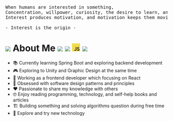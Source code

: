 <pre>
When humans are interested in something,
Concentration, willpower, curiosity, the desire to learn, and exploring make everything become possible.
Interest produces motivation, and motivation keeps them moving.

- Interest is the origin -
</pre>

# <img src="https://raw.githubusercontent.com/MartinHeinz/MartinHeinz/master/wave.gif" width="30px"> About Me <code><img width="25" src="https://img.icons8.com/color/2x/c-sharp-logo.png" /></code>&nbsp;<code><img width="25" src="https://img.icons8.com/color/2x/java-coffee-cup-logo.png" /></code>&nbsp;<code><img width="25" src="https://raw.githubusercontent.com/github/explore/80688e429a7d4ef2fca1e82350fe8e3517d3494d/topics/javascript/javascript.png" /></code>&nbsp;<code><img width="25" src="https://img.icons8.com/color/2x/golang.png" /></code>

<ul>
 <li> 📚 Currently learning Spring Boot and exploring backend development</li>
 <li> 🎮 Exploring to Unity and Graphic Design at the same time</li>
 <li> 💼 Working as a frontend developer which focusing on React</li>
 <li> 🤪 Obsessed with software design patterns and principles</li>
 <li> ❤️ Passionate to share my knowledge with others</li>
 <li> 🤓 Enjoy reading programming, technology, and self-help books and articles</li>
 <li> 🏗️ Building something and solving algorithms question during free time</li>
 <li> 🔎 Explore and try new technology</li>
</ul>
  
<!--
**WeeHong/WeeHong** is a ✨ _special_ ✨ repository because its `README.md` (this file) appears on your GitHub profile.


- 📚 Currently learning Spring Boot and exploring backend development
- 🎮 Exploring to Unity and Graphic Design at the same time
- 💼 Working as a frontend developer which focusing on React
- 🤪 Obsessed with software design patterns and principles
- ❤️ Passionate to share my knowledge with others
- 🤓 Enjoy reading programming, technology, and self-help books and articles
- 🏗️ Building something and solving algorithms question during free time
- 🔎 Explore and try new technology

<br/>

<img align="center" src="https://github-readme-stats.vercel.app/api?username=weehong&show_icons=true&title_color=fff&icon_color=79ff97&text_color=9f9f9f&bg_color=151515" />


Here are some ideas to get you started:

- 🔭 I’m currently working on ...
- 🌱 I’m currently learning ...
- 👯 I’m looking to collaborate on ...
- 🤔 I’m looking for help with ...
- 💬 Ask me about ...
- 📫 How to reach me: ...
- 😄 Pronouns: ...
- ⚡ Fun fact: ...
-->

